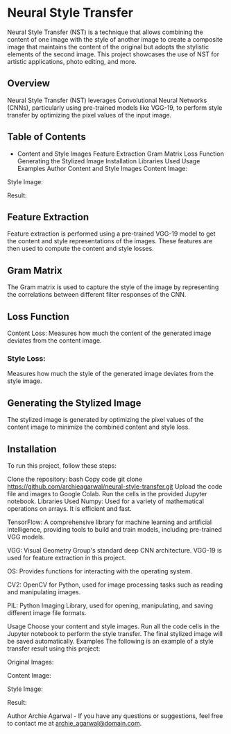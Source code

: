 # Neural Style Transfer

Neural Style Transfer (NST) is a technique that allows combining the content of one image with the style of another image to create a composite image that maintains the content of the original but adopts the stylistic elements of the second image. This project showcases the use of NST for artistic applications, photo editing, and more.

## Overview
Neural Style Transfer (NST) leverages Convolutional Neural Networks (CNNs), particularly using pre-trained models like VGG-19, to perform style transfer by optimizing the pixel values of the input image.

## Table of Contents
* Content and Style Images
Feature Extraction
Gram Matrix
Loss Function
Generating the Stylized Image
Installation
Libraries Used
Usage
Examples
Author
Content and Style Images
Content Image:

Style Image:

Result:

## Feature Extraction
Feature extraction is performed using a pre-trained VGG-19 model to get the content and style representations of the images. These features are then used to compute the content and style losses.

## Gram Matrix
The Gram matrix is used to capture the style of the image by representing the correlations between different filter responses of the CNN.

## Loss Function
Content Loss:
Measures how much the content of the generated image deviates from the content image.

### Style Loss:
Measures how much the style of the generated image deviates from the style image.

## Generating the Stylized Image
The stylized image is generated by optimizing the pixel values of the content image to minimize the combined content and style loss.

## Installation
To run this project, follow these steps:

Clone the repository:
bash
Copy code
git clone https://github.com/archieagarwal/neural-style-transfer.git
Upload the code file and images to Google Colab.
Run the cells in the provided Jupyter notebook.
Libraries Used
Numpy:
Used for a variety of mathematical operations on arrays. It is efficient and fast.

TensorFlow:
A comprehensive library for machine learning and artificial intelligence, providing tools to build and train models, including pre-trained VGG models.

VGG:
Visual Geometry Group's standard deep CNN architecture. VGG-19 is used for feature extraction in this project.

OS:
Provides functions for interacting with the operating system.

CV2:
OpenCV for Python, used for image processing tasks such as reading and manipulating images.

PIL:
Python Imaging Library, used for opening, manipulating, and saving different image file formats.

Usage
Choose your content and style images.
Run all the code cells in the Jupyter notebook to perform the style transfer.
The final stylized image will be saved automatically.
Examples
The following is an example of a style transfer result using this project:

Original Images:

Content Image:

Style Image:

Result:

Author
Archie Agarwal - If you have any questions or suggestions, feel free to contact me at archie_agarwal@domain.com.

